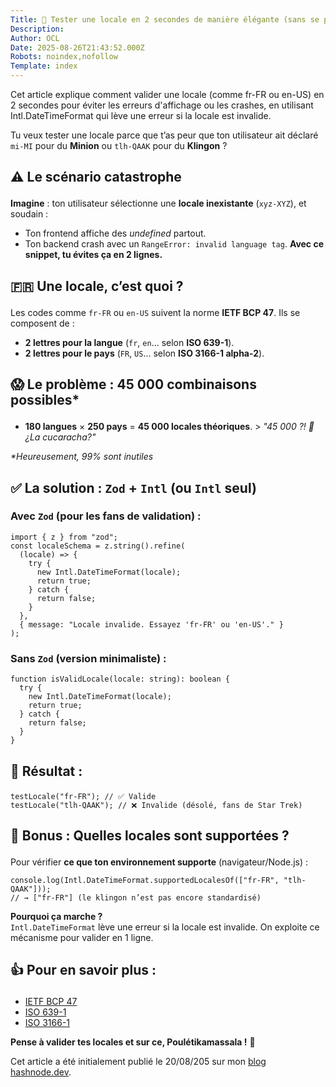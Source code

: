```yaml
---
Title: 🧪 Tester une locale en 2 secondes de manière élégante (sans se prendre la tête)
Description: 
Author: OCL
Date: 2025-08-26T21:43:52.000Z
Robots: noindex,nofollow
Template: index
---
```

<p>Cet article explique comment valider une locale (comme fr-FR ou en-US) en 2 secondes pour éviter les erreurs d'affichage ou les crashes, en utilisant Intl.DateTimeFormat qui lève une erreur si la locale est invalide.</p>




<p>Tu veux tester une locale parce que t’as peur que ton utilisateur ait déclaré <code>mi-MI</code> pour du <strong>Minion</strong> ou <code>tlh-QAAK</code> pour du <strong>Klingon</strong> ?</p>




<h2>
  
  
  ⚠️ Le scénario catastrophe
</h2>

<p><strong>Imagine</strong> : ton utilisateur sélectionne une <strong>locale inexistante</strong> (<code>xyz-XYZ</code>), et soudain :</p>

<ul>
<li>Ton frontend affiche des <em>undefined</em> partout.</li>
<li>Ton backend crash avec un <code>RangeError: invalid language tag</code>.
<strong>Avec ce snippet, tu évites ça en 2 lignes.</strong>
</li>
</ul>




<h2>
  
  
  🇫🇷 Une locale, c’est quoi ?
</h2>

<p>Les codes comme <code>fr-FR</code> ou <code>en-US</code> suivent la norme <strong>IETF BCP 47</strong>. Ils se composent de :</p>

<ul>
<li>
<strong>2 lettres pour la langue</strong> (<code>fr</code>, <code>en</code>… selon <strong>ISO 639-1</strong>).</li>
<li>
<strong>2 lettres pour le pays</strong> (<code>FR</code>, <code>US</code>… selon <strong>ISO 3166-1 alpha-2</strong>).</li>
</ul>




<h2>
  
  
  😱 Le problème : 45 000 combinaisons possibles*
</h2>

<ul>
<li>
<strong>180 langues</strong> × <strong>250 pays</strong> = <strong>45 000 locales théoriques</strong>.
&gt; <em>"45 000 ?! 🥵 ¿La cucaracha?"</em>
</li>
</ul>

<p><em>*Heureusement, 99% sont inutiles</em></p>




<h2>
  
  
  ✅ La solution : <code>Zod</code> + <code>Intl</code> (ou <code>Intl</code> seul)
</h2>

<h3>
  
  
  Avec <code>Zod</code> (pour les fans de validation) :
</h3>



<div class="highlight js-code-highlight">
<pre class="highlight typescript"><code><span class="k">import</span> <span class="p">{</span> <span class="nx">z</span> <span class="p">}</span> <span class="k">from</span> <span class="dl">"</span><span class="s2">zod</span><span class="dl">"</span><span class="p">;</span>
<span class="kd">const</span> <span class="nx">localeSchema</span> <span class="o">=</span> <span class="nx">z</span><span class="p">.</span><span class="nf">string</span><span class="p">().</span><span class="nf">refine</span><span class="p">(</span>
  <span class="p">(</span><span class="nx">locale</span><span class="p">)</span> <span class="o">=&gt;</span> <span class="p">{</span>
    <span class="k">try</span> <span class="p">{</span>
      <span class="k">new</span> <span class="nx">Intl</span><span class="p">.</span><span class="nc">DateTimeFormat</span><span class="p">(</span><span class="nx">locale</span><span class="p">);</span>
      <span class="k">return</span> <span class="kc">true</span><span class="p">;</span>
    <span class="p">}</span> <span class="k">catch</span> <span class="p">{</span>
      <span class="k">return</span> <span class="kc">false</span><span class="p">;</span>
    <span class="p">}</span>
  <span class="p">},</span>
  <span class="p">{</span> <span class="na">message</span><span class="p">:</span> <span class="dl">"</span><span class="s2">Locale invalide. Essayez 'fr-FR' ou 'en-US'.</span><span class="dl">"</span> <span class="p">}</span>
<span class="p">);</span>
</code></pre>

</div>



<h3>
  
  
  Sans <code>Zod</code> (version minimaliste) :
</h3>



<div class="highlight js-code-highlight">
<pre class="highlight typescript"><code><span class="kd">function</span> <span class="nf">isValidLocale</span><span class="p">(</span><span class="nx">locale</span><span class="p">:</span> <span class="kr">string</span><span class="p">):</span> <span class="nx">boolean</span> <span class="p">{</span>
  <span class="k">try</span> <span class="p">{</span>
    <span class="k">new</span> <span class="nx">Intl</span><span class="p">.</span><span class="nc">DateTimeFormat</span><span class="p">(</span><span class="nx">locale</span><span class="p">);</span>
    <span class="k">return</span> <span class="kc">true</span><span class="p">;</span>
  <span class="p">}</span> <span class="k">catch</span> <span class="p">{</span>
    <span class="k">return</span> <span class="kc">false</span><span class="p">;</span>
  <span class="p">}</span>
<span class="p">}</span>
</code></pre>

</div>






<h2>
  
  
  🎯 Résultat :
</h2>



<div class="highlight js-code-highlight">
<pre class="highlight typescript"><code><span class="nf">testLocale</span><span class="p">(</span><span class="dl">"</span><span class="s2">fr-FR</span><span class="dl">"</span><span class="p">);</span> <span class="c1">// ✅ Valide</span>
<span class="nf">testLocale</span><span class="p">(</span><span class="dl">"</span><span class="s2">tlh-QAAK</span><span class="dl">"</span><span class="p">);</span> <span class="c1">// ❌ Invalide (désolé, fans de Star Trek)</span>
</code></pre>

</div>






<h2>
  
  
  🔧 Bonus : Quelles locales sont supportées ?
</h2>

<p>Pour vérifier <strong>ce que ton environnement supporte</strong> (navigateur/Node.js) :<br>
</p>

<div class="highlight js-code-highlight">
<pre class="highlight typescript"><code><span class="nx">console</span><span class="p">.</span><span class="nf">log</span><span class="p">(</span><span class="nx">Intl</span><span class="p">.</span><span class="nx">DateTimeFormat</span><span class="p">.</span><span class="nf">supportedLocalesOf</span><span class="p">([</span><span class="dl">"</span><span class="s2">fr-FR</span><span class="dl">"</span><span class="p">,</span> <span class="dl">"</span><span class="s2">tlh-QAAK</span><span class="dl">"</span><span class="p">]));</span>
<span class="c1">// → ["fr-FR"] (le klingon n’est pas encore standardisé)</span>
</code></pre>

</div>



<p><strong>Pourquoi ça marche ?</strong><br>
<code>Intl.DateTimeFormat</code> lève une erreur si la locale est invalide. On exploite ce mécanisme pour valider en 1 ligne.</p>




<h2>
  
  
  👍 Pour en savoir plus :
</h2>

<ul>
<li><a href="https://tools.ietf.org/html/bcp47" rel="noopener noreferrer">IETF BCP 47</a></li>
<li><a href="https://en.wikipedia.org/wiki/ISO_639-1" rel="noopener noreferrer">ISO 639-1</a></li>
<li><a href="https://en.wikipedia.org/wiki/ISO_3166-1" rel="noopener noreferrer">ISO 3166-1</a></li>
</ul>




<p><strong>Pense à valider tes locales et sur ce, Poulétikamassala !</strong> 👋</p>

<p>Cet article a été initialement publié le 20/08/205 sur mon <a href="https://oclcode.hashnode.dev/tester-une-locale" rel="noopener noreferrer">blog hashnode.dev</a>.</p>

